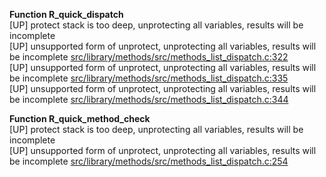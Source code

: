   
__Function R_quick_dispatch__  
  [UP] protect stack is too deep, unprotecting all variables, results will be incomplete  
  [UP] unsupported form of unprotect, unprotecting all variables, results will be incomplete [src/library/methods/src/methods_list_dispatch.c:322](https://github.com/wch/r-source/blob/4ff648af1b66d18e9fa10f15d5cd1b04ea6cff37/src/library/methods/src/methods_list_dispatch.c/#L322)  
  [UP] unsupported form of unprotect, unprotecting all variables, results will be incomplete [src/library/methods/src/methods_list_dispatch.c:335](https://github.com/wch/r-source/blob/4ff648af1b66d18e9fa10f15d5cd1b04ea6cff37/src/library/methods/src/methods_list_dispatch.c/#L335)  
  [UP] unsupported form of unprotect, unprotecting all variables, results will be incomplete [src/library/methods/src/methods_list_dispatch.c:344](https://github.com/wch/r-source/blob/4ff648af1b66d18e9fa10f15d5cd1b04ea6cff37/src/library/methods/src/methods_list_dispatch.c/#L344)  
  
__Function R_quick_method_check__  
  [UP] protect stack is too deep, unprotecting all variables, results will be incomplete  
  [UP] unsupported form of unprotect, unprotecting all variables, results will be incomplete [src/library/methods/src/methods_list_dispatch.c:254](https://github.com/wch/r-source/blob/4ff648af1b66d18e9fa10f15d5cd1b04ea6cff37/src/library/methods/src/methods_list_dispatch.c/#L254)  
